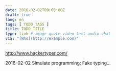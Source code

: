 ```yaml
---
date: 2016-02-02T00:00:00Z
draft: true
lang: en
tags: [ TODO_TAGS ]
title: TODO_TITLE
type: link # image quote video text audio chat
via: "[Who](http://example.com)"
---
```


<http://www.hackertyper.com/>

2016-02-02
Simulate programming; Fake typing...



